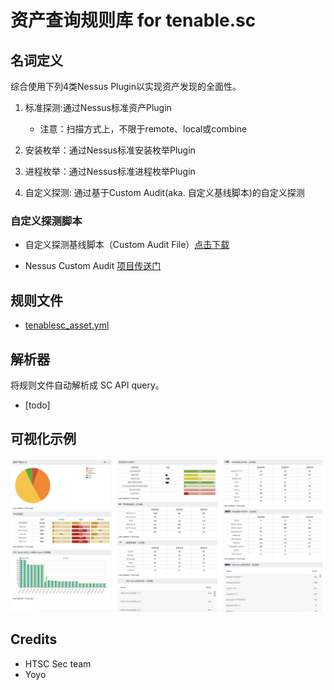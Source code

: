# 资产查询规则库 for tenable.sc

## 名词定义

综合使用下列4类Nessus Plugin以实现资产发现的全面性。

1. 标准探测:通过Nessus标准资产Plugin
    - 注意：扫描方式上，不限于remote、local或combine

2. 安装枚举：通过Nessus标准安装枚举Plugin

3. 进程枚举：通过Nessus标准进程枚举Plugin

4. 自定义探测: 通过基于Custom Audit(aka. 自定义基线脚本)的自定义探测

### 自定义探测脚本

* 自定义探测基线脚本（Custom Audit File）[点击下载]

* Nessus Custom Audit [项目传送门]


## 规则文件
* [tenablesc_asset.yml](tenablesc_asset.yml)

## 解析器
将规则文件自动解析成 SC API query。
- [todo]

## 可视化示例

<img src="visual_sample.png" />


## Credits

- HTSC Sec team
- Yoyo

[点击下载]:https://github.com/shawntns/ns_custom_audit/blob/master/asset_discovery.audit
[项目传送门]:https://github.com/shawntns/ns_custom_audit